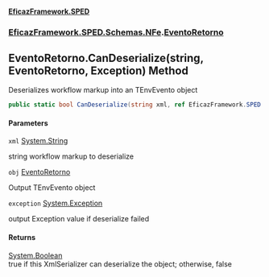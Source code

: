 #### [EficazFramework.SPED](EficazFrameworkSPED.md 'EficazFramework SPED')
### [EficazFramework.SPED.Schemas.NFe](EficazFramework.SPED.Schemas.NFe.md 'EficazFramework.SPED.Schemas.NFe').[EventoRetorno](EficazFramework.SPED.Schemas.NFe/EventoRetorno.md 'EficazFramework.SPED.Schemas.NFe.EventoRetorno')

## EventoRetorno.CanDeserialize(string, EventoRetorno, Exception) Method

Deserializes workflow markup into an TEnvEvento object

```csharp
public static bool CanDeserialize(string xml, ref EficazFramework.SPED.Schemas.NFe.EventoRetorno obj, ref System.Exception exception);
```
#### Parameters

<a name='EficazFramework.SPED.Schemas.NFe.EventoRetorno.CanDeserialize(string,EficazFramework.SPED.Schemas.NFe.EventoRetorno,System.Exception).xml'></a>

`xml` [System.String](https://docs.microsoft.com/en-us/dotnet/api/System.String 'System.String')

string workflow markup to deserialize

<a name='EficazFramework.SPED.Schemas.NFe.EventoRetorno.CanDeserialize(string,EficazFramework.SPED.Schemas.NFe.EventoRetorno,System.Exception).obj'></a>

`obj` [EventoRetorno](EficazFramework.SPED.Schemas.NFe/EventoRetorno.md 'EficazFramework.SPED.Schemas.NFe.EventoRetorno')

Output TEnvEvento object

<a name='EficazFramework.SPED.Schemas.NFe.EventoRetorno.CanDeserialize(string,EficazFramework.SPED.Schemas.NFe.EventoRetorno,System.Exception).exception'></a>

`exception` [System.Exception](https://docs.microsoft.com/en-us/dotnet/api/System.Exception 'System.Exception')

output Exception value if deserialize failed

#### Returns
[System.Boolean](https://docs.microsoft.com/en-us/dotnet/api/System.Boolean 'System.Boolean')  
true if this XmlSerializer can deserialize the object; otherwise, false